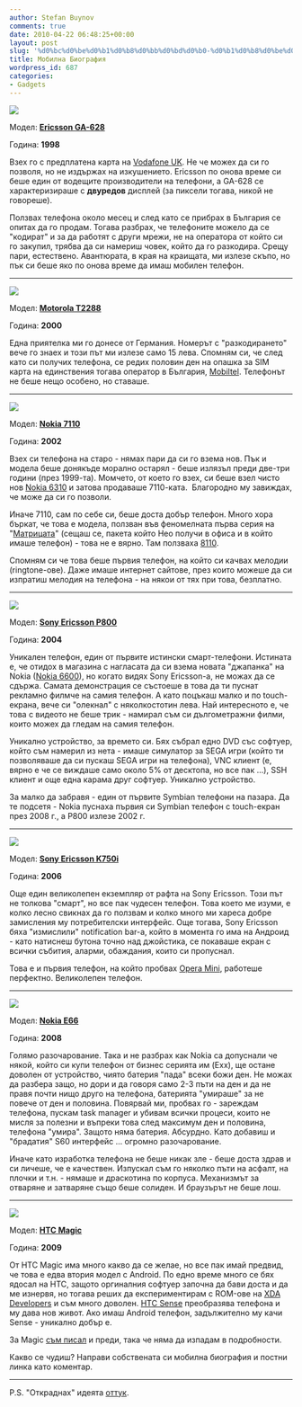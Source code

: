 ```yaml
---
author: Stefan Buynov
comments: true
date: 2010-04-22 06:48:25+00:00
layout: post
slug: '%d0%bc%d0%be%d0%b1%d0%b8%d0%bb%d0%bd%d0%b0-%d0%b1%d0%b8%d0%be%d0%b3%d1%80%d0%b0%d1%84%d0%b8%d1%8f'
title: Мобилна Биография
wordpress_id: 687
categories:
- Gadgets
---
```


[![](/images/2010/04/01_Ericsson_GA628.gif)](/images/2010/04/01_Ericsson_GA628.gif)

Модел: **[Ericsson GA-628](http://www.mobilebulgaria.com/mobiles/view.php?id=615)**

Година: **1998**

Взех го с предплатена карта на [Vodafone UK](http://online.vodafone.co.uk/). Не че можех да си го позволя, но не издържах на изкушението. Ericsson по онова време си беше един от водещите производители на телефони, а GA-628 се характеризираше с **двуредов** дисплей (за пиксели тогава, никой не говореше).

Ползвах телефона около месец и след като се прибрах в България се опитах да го продам. Тогава разбрах, че телефоните можело да се "кодират" и за да работят с други мрежи, не на оператора от който си го закупил, трябва да си намериш човек, който да го разкодира. Срещу пари, естествено. Авантюрата, в края на краищата, ми излезе скъпо, но пък си беше яко по онова време да имаш мобилен телефон.


** **


[![](/images/2010/04/02_Motorola_T2288.gif)](/images/2010/04/02_Motorola_T2288.gif)

Модел: **[Motorola T2288](http://www.mobilebulgaria.com/mobiles/view.php?id=401)**

Година: **2000**

Една приятелка ми го донесе от Германия. Номерът с "разкодирането" вече го знаех и този път ми излезе само 15 лева. Спомням си, че след като си получих телефона, се редих половин ден на опашка за SIM карта на единствения тогава оператор в България, [Mobiltel](http://mtel.net). Телефонът не беше нещо особено, но ставаше.


** **

<!-- More -->

[![](/images/2010/04/03_Nokia_7110.jpg)](/images/2010/04/03_Nokia_7110.jpg)

Модел: **[Nokia 7110](http://www.mobilebulgaria.com/mobiles/view.php?id=183)**

Година: **2002**

Взех си телефона на старо - нямах пари да си го взема нов. Пък и модела беше донякъде морално остарял - беше излязъл преди две-три години (през 1999-та). Момчето, от което го взех, си беше взел чисто нов [Nokia 6310](http://www.mobilebulgaria.com/mobiles/view.php?id=562) и затова продаваше 7110-ката.  Благородно му завиждах, че може да си го позволи.

Иначе 7110, сам по себе си, беше доста добър телефон. Много хора бъркат, че това е модела, ползван във феномелната първа серия на "[Матрицата](http://www.imdb.com/title/tt0133093/)" (сещаш се, пакета който Нео получи в офиса и в който имаше телефон) - това не е вярно. Там ползваха [8110](http://www.mobilebulgaria.com/mobiles/view.php?id=335).

Спомням си че това беше първия телефон, на който си качвах мелодии (ringtone-ове). Даже имаше интернет сайтове, през които можеше да си изпратиш мелодия на телефона - на някои от тях при това, безплатно.


** **


[![](/images/2010/04/04_SonyEricsson_P800.jpg)](/images/2010/04/04_SonyEricsson_P800.jpg)

Модел: **[Sony Ericsson P800](http://www.mobilebulgaria.com/mobiles/view.php?id=118)**

Година: **2004**

Уникален телефон, един от първите истински смарт-телефони. Истината е, че отидох в магазина с нагласата да си взема новата "джапанка" на Nokia ([Nokia 6600](http://www.mobilebulgaria.com/mobiles/view.php?id=75)), но когато видях Sony Ericsson-а, не можах да се сдържа. Самата демонстрация се състоеше в това да ти пуснат рекламно филмче на самия телефон. А като поцъкаш малко и по touch-екрана, вече си "олекнал" с няколкостотин лева. Най интересното е, че това с видеото не беше трик - намирал съм си дългометражни филми, които можех да гледам на самия телефон.

Уникално устройство, за времето си. Бях събрал едно DVD със софтуер, който съм намерил из нета - имаше симулатор за SEGA игри (който ти позволяваше да си пускаш SEGA игри на телефона), VNC клиент (е, вярно е че се виждаше само около 5% от десктопа, но все пак ...), SSH клиент и още една карама друг софтуер. Уникално устройство.

За малко да забравя - един от първите Symbian телефони на пазара. Да те подсетя - Nokia пуснаха първия си Symbian телефон с touch-екран през 2008 г., а P800 излезе 2002 г.


** **


[![](/images/2010/04/05_SonyEricsson_K750i.jpg)](/images/2010/04/05_SonyEricsson_K750i.jpg)

Модел: **[Sony Ericsson K750i](http://www.mobilebulgaria.com/mobiles/view.php?id=775)**

Година: **2006**

Още един великолепен екземпляр от рафта на Sony Ericsson. Този път не толкова "смарт", но все пак чудесен телефон. Това което ме изуми, е колко лесно свикнах да го ползвам и колко много ми хареса добре замисления му потребителски интерфейс. Още тогава, Sony Ericsson бяха "измислили" notification bar-а, който в момента го има на Андроид - като натиснеш бутона точно над джойстика, се покаваше екран с всички събития, аларми, обаждания, които си пропуснал.

Това е и първия телефон, на който пробвах [Opera Mini](http://www.opera.com/mobile/), работеше перфектно. Великолепен телефон.


** **


[![](/images/2010/04/06_Nokia_E66.jpg)](/images/2010/04/06_Nokia_E66.jpg)

Модел: **[Nokia E66](http://www.mobilebulgaria.com/mobiles/view.php?id=1627)**

Година: **2008**

Голямо разочарование. Така и не разбрах как Nokia са допуснали че някой, който си купи телефон от бизнес серията им (Eхх), ще остане доволен от устройство, чиято батерия "пада" всеки божи ден. Не можах да разбера защо, но дори и да говоря само 2-3 пъти на ден и да не правя почти нищо друго на телефона, батерията "умираше" за не повече от ден и половина. Повярвай ми, пробвах го - зареждам телефона, пускам task manager и убивам всички процеси, които не мисля за полезни и въпреки това след максимум ден и половина, телефона "умира". Защото няма батерия. Абсурдно. Като добавиш и "брадатия" S60 интерфейс ... огромно разочарование.

Иначе като изработка телефона не беше никак зле - беше доста здрав и си личеше, че е качествен. Изпускал съм го няколко пъти на асфалт, на плочки и т.н. - нямаше и драскотина по корпуса. Механизмът за отваряне и затваряне също беше солиден. И браузърът не беше лош.


** **


[![](/images/2010/04/07_HTC_Magic.jpg)](/images/2010/04/07_HTC_Magic.jpg)

Модел: **[HTC Magic](http://www.mobilebulgaria.com/mobiles/view.php?id=1783)**

Година: **2009**

От HTC Magic има много какво да се желае, но все пак имай предвид, че това е едва втория модел с Android. По едно време много се бях ядосал на HTC, защото оргиналния софтуер започна да бави доста и да ме изнервя, но тогава реших да експериментирам с ROM-ове на [XDA Developers](http://forum.xda-developers.com/forumdisplay.php?f=493) и съм много доволен. [HTC Sense](http://en.wikipedia.org/wiki/HTC_Sense) преобразява телефона и му дава нов живот. Ако имаш Android телефон, задължително му качи Sense - уникално добър е.

За Magic [съм писал](/2009/09/24/440) и преди, така че няма да изпадам в подробности.

Какво се чудиш? Направи собствената си мобилна биография и постни линка като коментар.


** **


P.S. "Откраднах" идеята [оттук](http://www.paxmodept.com/telesto/blogitem.htm?id=809).



